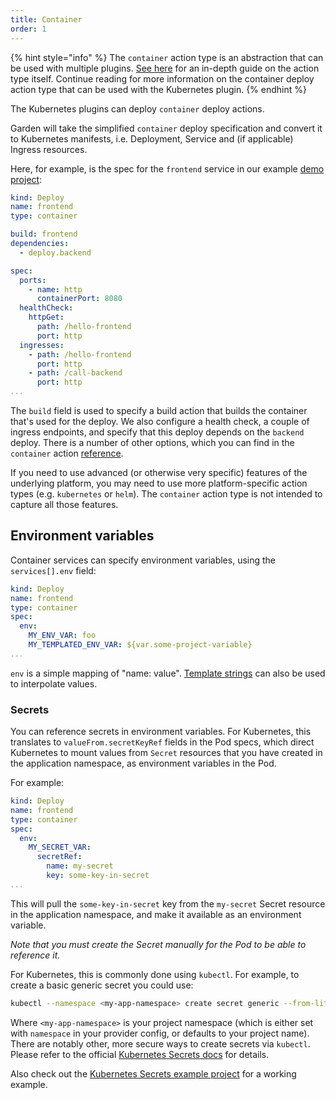 ```yaml
---
title: Container
order: 1
---
```


{% hint style="info" %}
The `container` action type is an abstraction that can be used with multiple plugins. [See here](../../other-plugins/container.md) for an in-depth guide on the action type itself. Continue reading for more information on the container deploy action type that can be used with the Kubernetes plugin.
{% endhint %}

The Kubernetes plugins can deploy `container` deploy actions.

Garden will take the simplified `container` deploy specification and convert it to Kubernetes manifests, i.e. Deployment, Service and (if applicable) Ingress resources.

Here, for example, is the spec for the `frontend` service in our example [demo project](../../../examples/demo-project/README.md):

```yaml
kind: Deploy
name: frontend
type: container

build: frontend
dependencies:
  - deploy.backend

spec:
  ports:
    - name: http
      containerPort: 8080
  healthCheck:
    httpGet:
      path: /hello-frontend
      port: http
  ingresses:
    - path: /hello-frontend
      port: http
    - path: /call-backend
      port: http
...
```

The `build` field is used to specify a build action that builds the container that's used for the deploy. We also configure a health check, a couple of ingress endpoints, and specify that this deploy depends on the `backend` deploy. There is a number of other options, which you can find in the `container` action [reference](../../reference/action-types/Deploy/container.md).

If you need to use advanced (or otherwise very specific) features of the underlying platform, you may need to use more platform-specific action types (e.g. `kubernetes` or `helm`). The `container` action type is not intended to capture all those features.

## Environment variables

Container services can specify environment variables, using the `services[].env` field:

```yaml
kind: Deploy
name: frontend
type: container
spec:
  env:
    MY_ENV_VAR: foo
    MY_TEMPLATED_ENV_VAR: ${var.some-project-variable}
...
```

`env` is a simple mapping of "name: value". [Template strings](../../using-garden/variables-and-templating.md#template-string-overview) can also be used to interpolate values.

### Secrets

You can reference secrets in environment variables. For Kubernetes, this translates to `valueFrom.secretKeyRef` fields in the Pod specs, which direct Kubernetes to mount values from `Secret` resources that you have created in the application namespace, as environment variables in the Pod.

For example:

```yaml
kind: Deploy
name: frontend
type: container
spec:
  env:
    MY_SECRET_VAR:
      secretRef:
        name: my-secret
        key: some-key-in-secret
...
```

This will pull the `some-key-in-secret` key from the `my-secret` Secret resource in the application namespace, and make it available as an environment variable.

_Note that you must create the Secret manually for the Pod to be able to reference it._

For Kubernetes, this is commonly done using `kubectl`. For example, to create a basic generic secret you could use:

```sh
kubectl --namespace <my-app-namespace> create secret generic --from-literal=some-key-in-secret=foo
```

Where `<my-app-namespace>` is your project namespace (which is either set with `namespace` in your provider config, or defaults to your project name). There are notably other, more secure ways to create secrets via `kubectl`. Please refer to the official [Kubernetes Secrets docs](https://kubernetes.io/docs/concepts/configuration/secret/#creating-a-secret-using-kubectl-create-secret) for details.

Also check out the [Kubernetes Secrets example project](../../../examples/kubernetes-secrets/README.md) for a working example.


